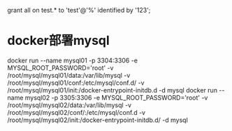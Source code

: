 grant all on test.* to 'test'@'%' identified by '123';
# docker部署mysql
docker run --name mysql01  -p 3304:3306 -e MYSQL_ROOT_PASSWORD='root'  -v /root/mysql/mysql01/data:/var/lib/mysql -v /root/mysql/mysql01/conf:/etc/mysql/conf.d/     -v /root/mysql/mysql01/init:/docker-entrypoint-initdb.d   -d mysql
docker run --name mysql02  -p 3305:3306 -e MYSQL_ROOT_PASSWORD='root'  -v /root/mysql/mysql02/data:/var/lib/mysql -v /root/mysql/mysql02/conf/:/etc/mysql/conf.d   -v /root/mysql/mysql02/init:/docker-entrypoint-initdb.d/   -d mysql
